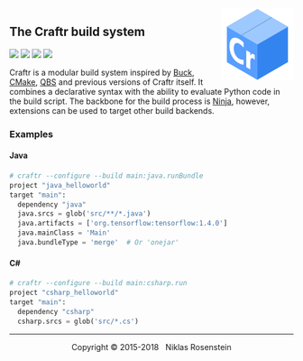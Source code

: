 <img align="right" src="logo.png">

## The Craftr build system

<a href="https://opensource.org/licenses/MIT"><img src="https://img.shields.io/badge/license-MIT-yellow.svg?style=flat-square"></a>
<img src="https://img.shields.io/badge/version-3.0.0--dev-blue.svg?style=flat-square"/>
<a href="https://travis-ci.org/craftr-build/craftr"><img src="https://travis-ci.org/craftr-build/craftr.svg?branch=develop"></a>
<a href="https://ci.appveyor.com/project/NiklasRosenstein/craftr/branch/develop"><img src="https://ci.appveyor.com/api/projects/status/6v01441cdq0s7mik/branch/develop?svg=true"></a>

Craftr is a modular build system inspired by [Buck], [CMake], [QBS] and
previous versions of Craftr itself. It combines a declarative syntax
with the ability to evaluate Python code in the build script. The backbone
for the build process is [Ninja], however, extensions can be used to target
other build backends.

  [Buck]: https://buckbuild.com/
  [CMake]: https://cmake.org/
  [QBS]: https://bugreports.qt.io/projects/QBS/summary
  [Ninja]: https://github.com/ninja-build/ninja.git

### Examples

#### Java

```python
# craftr --configure --build main:java.runBundle
project "java_helloworld"
target "main":
  dependency "java"
  java.srcs = glob('src/**/*.java')
  java.artifacts = ['org.tensorflow:tensorflow:1.4.0']
  java.mainClass = 'Main'
  java.bundleType = 'merge'  # Or 'onejar'
```

#### C#

```python
# craftr --configure --build main:csharp.run
project "csharp_helloworld"
target "main":
  dependency "csharp"
  csharp.srcs = glob('src/*.cs')
```

---

<p align="center">Copyright &copy; 2015-2018 &nbsp; Niklas Rosenstein</p>
